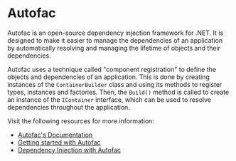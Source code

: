 # Autofac

Autofac is an open-source dependency injection framework for .NET. It is designed to make it easier to manage the dependencies of an application by automatically resolving and managing the lifetime of objects and their dependencies.

Autofac uses a technique called "component registration" to define the objects and dependencies of an application. This is done by creating instances of the `ContainerBuilder` class and using its methods to register types, instances and factories. Then, the `Build()` method is called to create an instance of the `IContainer` interface, which can be used to resolve dependencies throughout the application.

Visit the following resources for more information:

- [Autofac's Documentation](https://autofac.readthedocs.io/en/latest/)
- [Getting started with Autofac](https://autofac.org/)
- [Dependency Injection with Autofac](https://www.codeproject.com/Articles/25380/Dependency-Injection-with-Autofac)
